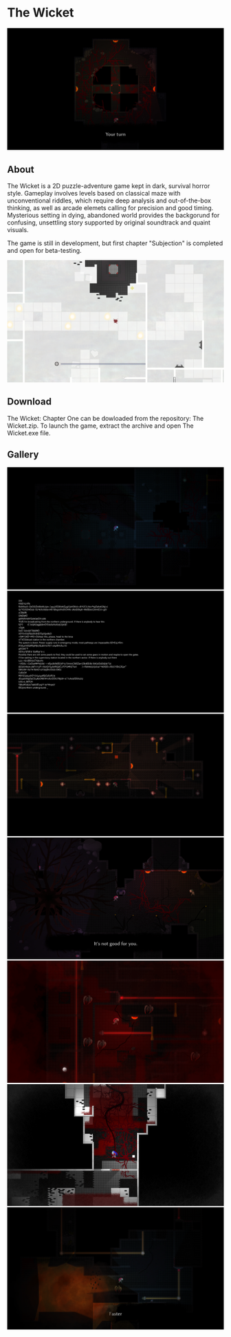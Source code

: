 # The Wicket
![Intro](https://github.com/robert-salata/the-wicket/blob/master/The%20Wicket%202.png)

## About
The Wicket is a 2D puzzle-adventure game kept in dark, survival horror style. Gameplay involves levels based on classical maze with unconventional riddles, which require deep analysis and out-of-the-box thinking, as well as arcade elemets calling for precision and good timing. Mysterious setting in dying, abandoned world provides the backgorund for confusing, unsettling story supported by original soundtrack and quaint visuals.

The game is still in development, but first chapter "Subjection" is completed and open for beta-testing.

![Intro](https://github.com/robert-salata/the-wicket/blob/master/The%20Wicket%205.png)

## Download
The Wicket: Chapter One can be dowloaded from the repository: The Wicket.zip. To launch the game, extract the archive and open The Wicket.exe file.

## Gallery
![Intro](https://github.com/robert-salata/the-wicket/blob/master/The%20Wicket%201.png)
![Intro](https://github.com/robert-salata/the-wicket/blob/master/The%20Wicket%203.png)
![Intro](https://github.com/robert-salata/the-wicket/blob/master/The%20Wicket%204.png)
![Intro](https://github.com/robert-salata/the-wicket/blob/master/The%20Wicket%206.png)
![Intro](https://github.com/robert-salata/the-wicket/blob/master/The%20Wicket%207.png)
![Intro](https://github.com/robert-salata/the-wicket/blob/master/The%20Wicket%208.png)
![Intro](https://github.com/robert-salata/the-wicket/blob/master/The%20Wicket%209.png)


